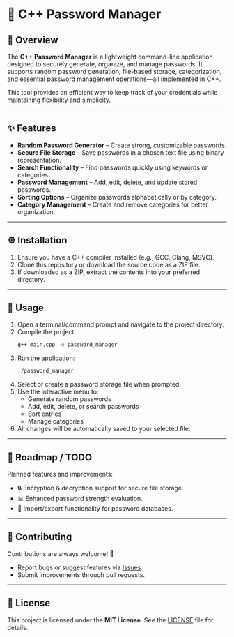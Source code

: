 # 🔐 C++ Password Manager

## 📌 Overview
The **C++ Password Manager** is a lightweight command-line application designed to securely generate, organize, and manage passwords. It supports random password generation, file-based storage, categorization, and essential password management operations—all implemented in C++.  

This tool provides an efficient way to keep track of your credentials while maintaining flexibility and simplicity.

---

## ✨ Features
- **Random Password Generator** – Create strong, customizable passwords.  
- **Secure File Storage** – Save passwords in a chosen text file using binary representation.  
- **Search Functionality** – Find passwords quickly using keywords or categories.  
- **Password Management** – Add, edit, delete, and update stored passwords.  
- **Sorting Options** – Organize passwords alphabetically or by category.  
- **Category Management** – Create and remove categories for better organization.  

---

## ⚙️ Installation
1. Ensure you have a C++ compiler installed (e.g., GCC, Clang, MSVC).  
2. Clone this repository or download the source code as a ZIP file.  
3. If downloaded as a ZIP, extract the contents into your preferred directory.  

---

## 🚀 Usage
1. Open a terminal/command prompt and navigate to the project directory.  
2. Compile the project:  
   ```bash
   g++ main.cpp -o password_manager
   ```  
3. Run the application:  
   ```bash
   ./password_manager
   ```  
4. Select or create a password storage file when prompted.  
5. Use the interactive menu to:  
   - Generate random passwords  
   - Add, edit, delete, or search passwords  
   - Sort entries  
   - Manage categories  
6. All changes will be automatically saved to your selected file.  

---

## 📝 Roadmap / TODO
Planned features and improvements:  
- 🔒 Encryption & decryption support for secure file storage.  
- 📊 Enhanced password strength evaluation.  
- 📂 Import/export functionality for password databases.  

---

## 🤝 Contributing
Contributions are always welcome! 🚀  
- Report bugs or suggest features via [Issues](../../issues).  
- Submit improvements through pull requests.  

---

## 📄 License
This project is licensed under the **MIT License**. See the [LICENSE](LICENSE) file for details.  
